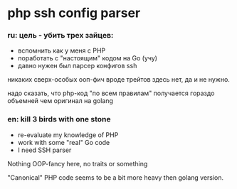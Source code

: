 
# php ssh config parser



### ru: цель - убить трех зайцев:
- вспомнить как у меня c PHP
- поработать с "настоящим" кодом на Go (учу)
- давно нужен был парсер конфигов ssh


никаких сверх-особых ооп-фич вроде трейтов здесь нет, да и не нужно.

надо сказать, что php-код "по всем правилам" получается гораздо объемней чем оригинал на golang


### en: kill 3 birds with one stone
- re-evaluate my knowledge of PHP 
- work with some "real" Go code
- I need SSH parser


Nothing OOP-fancy here, no traits or something

"Canonical" PHP code seems to be a bit more heavy then golang version.